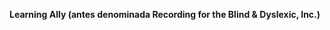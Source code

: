 **Learning Ally (antes denominada Recording for the Blind &amp; Dyslexic, Inc.)** 

<!--HONumber=May16_HO1-->


